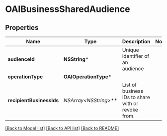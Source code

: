 # OAIBusinessSharedAudience

## Properties
Name | Type | Description | Notes
------------ | ------------- | ------------- | -------------
**audienceId** | **NSString*** | Unique identifier of an audience | 
**operationType** | [**OAIOperationType***](OAIOperationType.md) |  | 
**recipientBusinessIds** | **NSArray&lt;NSString*&gt;*** | List of business IDs to share with or revoke from. | 

[[Back to Model list]](../README.md#documentation-for-models) [[Back to API list]](../README.md#documentation-for-api-endpoints) [[Back to README]](../README.md)



